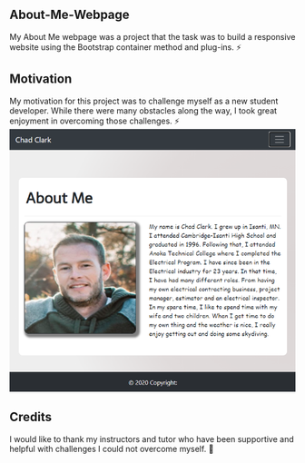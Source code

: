 ## About-Me-Webpage

My About Me webpage was a project that the task was to build a responsive website using the Bootstrap container method and plug-ins.
:zap:

## Motivation

My motivation for this project was to challenge myself as a new student developer. While there were many obstacles along the way, I took great enjoyment in overcoming those challenges.
:zap:
![alt text](./Images\ScreenShot.PNG "Home Page")

## Credits

I would like to thank my instructors and tutor who have been supportive and helpful with challenges I could not overcome myself. :mega:
